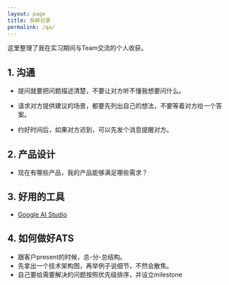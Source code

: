 ```yaml
---
layout: page
title: 杂碎记录
permalink: /qa/
---
```


这里整理了我在实习期间与Team交流的个人收获。

## 1. 沟通

- 提问就要把问题描述清楚，不要让对方听不懂我想要问什么。

- 请求对方提供建议的场景，都要先列出自己的想法，不要等着对方给一个答案。

- 约好时间后，如果对方迟到，可以先发个消息提醒对方。

## 2. 产品设计

- 现在有哪些产品，我的产品能够满足哪些需求？

## 3. 好用的工具

- [Google AI Studio](https://aistudio.google.com/prompts/new_chat)

## 4. 如何做好ATS

- 跟客户present的时候，总-分-总结构。
- 先拿出一个技术架构图，再举例子说细节，不然会散焦。 
- 自己要给需要解决的问题按照优先级排序，并设立milestone

